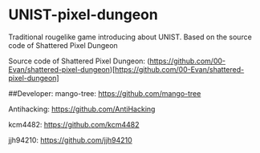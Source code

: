 # UNIST-pixel-dungeon

Traditional rougelike game introducing about UNIST. Based on the source code of Shattered Pixel Dungeon

Source code of Shattered Pixel Dungeon: (https://github.com/00-Evan/shattered-pixel-dungeon)[https://github.com/00-Evan/shattered-pixel-dungeon]

##Developer:
mango-tree: 
https://github.com/mango-tree

Antihacking: 
https://github.com/AntiHacking

kcm4482: 
https://github.com/kcm4482

jjh94210: 
https://github.com/jjh94210

